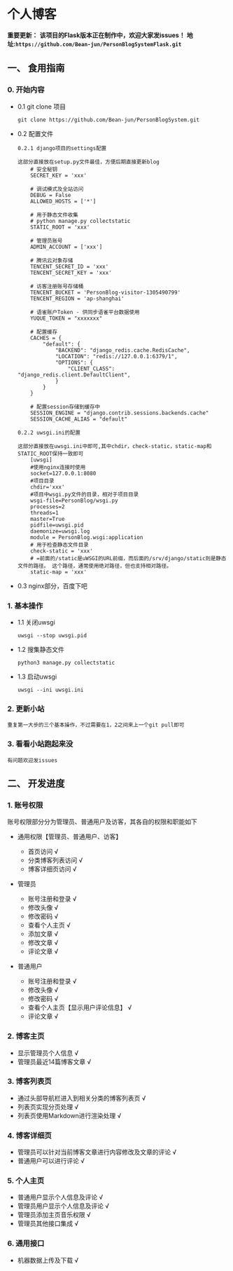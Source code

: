 # 个人博客


**重要更新：**
**该项目的Flask版本正在制作中，欢迎大家发issues！**
**地址:```https://github.com/Bean-jun/PersonBlogSystemFlask.git```**


## 一、 食用指南

### 0. 开始内容

- 0.1 git clone 项目

    ```shell
    git clone https://github.com/Bean-jun/PersonBlogSystem.git
    ```

- 0.2 配置文件

    ```shell
    0.2.1 django项目的settings配置
    
    这部分直接放在setup.py文件最佳，方便后期直接更新blog
        # 安全秘钥
        SECRET_KEY = 'xxx'
    
        # 调试模式及全站访问
        DEBUG = False
        ALLOWED_HOSTS = ['*']
    
        # 用于静态文件收集
        # python manage.py collectstatic
        STATIC_ROOT = 'xxx'
    
        # 管理员账号
        ADMIN_ACCOUNT = ['xxx']
    
        # 腾讯云对象存储
        TENCENT_SECRET_ID = 'xxx'
        TENCENT_SECRET_KEY = 'xxx'
    
        # 访客注册账号存储桶
        TENCENT_BUCKET = 'PersonBlog-visitor-1305490799'
        TENCENT_REGION = 'ap-shanghai'
    
        # 语雀账户Token - 供同步语雀平台数据使用
        YUQUE_TOKEN = "xxxxxxx"
        
        # 配置缓存
        CACHES = {
            "default": {
                "BACKEND": "django_redis.cache.RedisCache",
                "LOCATION": "redis://127.0.0.1:6379/1",
                "OPTIONS": {
                    "CLIENT_CLASS": "django_redis.client.DefaultClient",
                }
            }
        }
        
        # 配置session存储到缓存中
        SESSION_ENGINE = "django.contrib.sessions.backends.cache"
        SESSION_CACHE_ALIAS = "default"
    
    0.2.2 uwsgi.ini的配置
    
    这部分直接放在uwsgi.ini中即可,其中chdir，check-static，static-map和STATIC_ROOT保持一致即可
        [uwsgi]
        #使用nginx连接时使用
        socket=127.0.0.1:8080
        #项目目录
        chdir='xxx'
        #项目中wsgi.py文件的目录，相对于项目目录
        wsgi-file=PersonBlog/wsgi.py
        processes=2
        threads=1
        master=True
        pidfile=uwsgi.pid
        daemonize=uwsgi.log
        module = PersonBlog.wsgi:application
        # 用于检查静态文件目录
        check-static = 'xxx'
        # =前面的/static是uWSGI的URL前缀，而后面的/srv/django/static则是静态文件的路径。 这个路径，通常使用绝对路径，但也支持相对路径。
        static-map = 'xxx'
    ```

- 0.3 nginx部分，百度下吧

### 1. 基本操作

- 1.1 关闭uwsgi

    ```shell
    uwsgi --stop uwsgi.pid
    ```

- 1.2 搜集静态文件

    ```shell
    python3 manage.py collectstatic
    ```

- 1.3 启动uwsgi

    ```shell
    uwsgi --ini uwsgi.ini
    ```

### 2. 更新小站

    重复第一大步的三个基本操作，不过需要在1，2之间来上一个git pull即可

### 3. 看看小站跑起来没

    有问题欢迎发issues


## 二、 开发进度

### 1. 账号权限

账号权限部分分为管理员、普通用户及访客，其各自的权限和职能如下

- 通用权限【管理员、普通用户、访客】
    - 首页访问 √
    - 分类博客列表访问 √
    - 博客详细页访问 √

- 管理员
    - 账号注册和登录 √
    - 修改头像 √
    - 修改密码 √
    - 查看个人主页 √
    - 添加文章 √
    - 修改文章 √
    - 评论文章 √

- 普通用户
    - 账号注册和登录 √
    - 修改头像 √
    - 修改密码 √
    - 查看个人主页【显示用户评论信息】 √
    - 评论文章 √

### 2. 博客主页

- 显示管理员个人信息 √
- 管理员最近14篇博客文章 √

### 3. 博客列表页

- 通过头部导航栏进入到相关分类的博客列表页 √
- 列表页实现分页处理 √
- 列表页使用Markdown进行渲染处理 √

### 4. 博客详细页

- 管理员可以针对当前博客文章进行内容修改及文章的评论 √
- 普通用户可以进行评论 √

### 5. 个人主页

- 普通用户显示个人信息及评论 √
- 管理员用户显示个人信息及评论 √
- 管理员添加主页音乐权限 √
- 管理员其他接口集成 √

### 6. 通用接口

- 机器数据上传及下载 √

